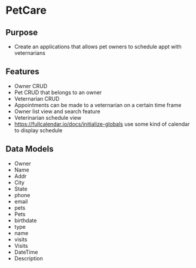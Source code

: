 # PetCare

## Purpose
- Create an applications that allows pet owners to schedule appt with veternarians

## Features
- Owner CRUD
 - Pet CRUD that belongs to an owner
- Veternarian CRUD
- Appointments can be made to a veternarian on a certain time frame
- Owner list view and search feature
- Veterinarian schedule view
 - https://fullcalendar.io/docs/initialize-globals use some kind of calendar to display schedule


## Data Models
- Owner
 - Name
 - Addr
 - City
 - State
 - phone
 - email
 - pets
- Pets
 - birthdate
 - type
 - name
 - visits
- Visits
 - DateTime
 - Description
